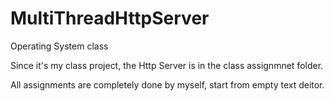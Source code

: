 # MultiThreadHttpServer
Operating System class

Since it's my class project, the Http Server is in the class assignmnet folder.

All assignments are completely done by myself, start from empty text deitor.
